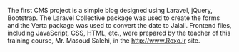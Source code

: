 The first CMS project is a simple blog designed using Laravel, jQuery, Bootstrap.
The Laravel Collective package was used to create the forms and the Verta package was used to convert the date to Jalali.
Frontend files, including JavaScript, CSS, HTML, etc., were prepared by the teacher of this training course, Mr. Masoud Salehi, in the http://www.Roxo.ir site.
